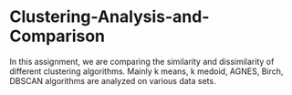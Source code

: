 # Clustering-Analysis-and-Comparison

In this assignment, we are comparing the similarity and dissimilarity of different clustering
algorithms. Mainly k means, k medoid, AGNES, Birch, DBSCAN 
algorithms are analyzed on various data sets.

